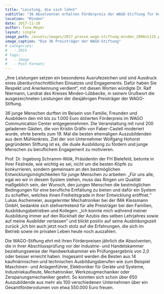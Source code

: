 ```yaml
---
title: "Leistung, die sich lohnt"
subtitle: "36 Absolventen erhalten Förderpreis der WAGO-Stiftung für hervorragende Prüfungsergebnisse."
location: "Minden"
date: 2017-11-20
author: Tina Meyer
layout: single
image_path: /assets/images/2017_presse_wago-stiftung-minden_2000x1125.png
image_caption: "Die 36 Preisträger der WAGO-Stiftung"
# categories:
#   - 2015
# tags:
#   - image
#   - Post Formats
---
```


„Ihre Leistungen setzen ein besonderes Ausrufezeichen und sind Ausdruck eines überdurchschnittlichen Einsatzes und Engagements. Dafür haben Sie Respekt und Anerkennung verdient“, mit diesen Worten würdigte Dr. Ralf Niermann, Landrat des Kreises Minden-Lübbecke, in seinem Grußwort die ausgezeichneten Leistungen der diesjährigen Preisträger der WAGO-Stiftung.

 

36 junge Menschen durften im Beisein von Familie, Freunden und Ausbildern den mit bis zu 1.000 Euro dotierten Förderpreis im WAGO Communication Center entgegennehmen. Die Veranstaltung mit rund 200 geladenen Gästen, die von Kristin Gräfin von Faber-Castell moderiert wurde, ehrte bereits zum 19. Mal die besten ehemaligen Auszubildenden aus dem Mühlenkreis. Ziel der von Unternehmer Wolfgang Hohorst gegründeten Stiftung ist es, die duale Ausbildung zu fördern und junge Menschen zu beruflichem Engagement zu motivieren.

 

Prof. Dr. Ingeborg Schramm-Wölk, Präsidentin der FH Bielefeld, betonte in ihrer Festrede, wie wichtig es sei, nicht um die besten Köpfe zu konkurrieren, sondern gemeinsam an den bestmöglichen Entwicklungsmöglichkeiten für junge Menschen zu arbeiten: „Für uns alle, egal wo wir in diesem System stehen, muss das Ringen um Qualität maßgeblich sein, der Wunsch, den jungen Menschen die bestmöglichen Bedingungen für eine berufliche Entfaltung zu bieten und dafür ein System zu schaffen, welches ihnen Freiheitsgrade in ihrer Entwicklung eröffnet.“ Lukas Aschemeier, ausgelernter Mechatroniker bei der IMA Klessmann GmbH, bedankte sich stellvertretend für alle Preisträger bei den Familien, Ausbildungsbetrieben und Kollegen: „Ich konnte mich während meiner Ausbildung immer auf den Rückhalt der Azubis des selben Lehrjahres sowie auf meine Ausbilder verlassen“ und blickt positiv auf seine Ausbildungszeit zurück „Ich bin auch jetzt noch stolz auf die Erfahrungen, die sich im Betrieb sowie im privaten Leben heute noch auszahlen.

 

Die WAGO-Stiftung ehrt mit ihren Förderpreisen jährlich die Absolventen, die in ihrer Abschlussprüfung vor der Industrie- und Handelskammer beziehungsweise der Handwerkskammer ein Prüfungsergebnis von 2,0 oder besser erreicht haben. Insgesamt werden die Besten aus 14 kaufmännischen und technischen Ausbildungsberufen wie zum Beispiel Maschinen- und Anlagenführer, Elektroniker für Geräte und Systeme, Industriekaufleute, Mechatroniker, Werkzeugmechaniker oder Zerspanungsmechaniker geehrt. So konnten sich schon über 650 Auszubildende aus mehr als 100 verschiedenen Unternehmen über ein Gesamtfördervolumen von etwa 550.000 Euro freuen.
